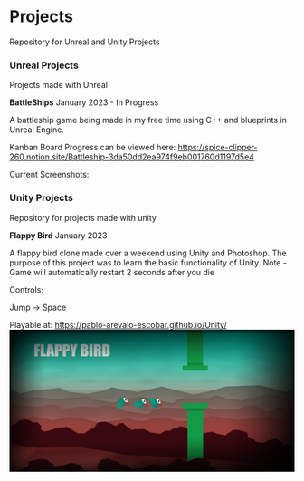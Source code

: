 # Projects
Repository for Unreal and Unity Projects

### Unreal Projects

Projects made with Unreal


**BattleShips** January 2023 - In Progress

A battleship game being made in my free time using C++ and blueprints in Unreal Engine.

Kanban Board Progress can be viewed here:
https://spice-clipper-260.notion.site/Battleship-3da50dd2ea974f9eb001760d1197d5e4


Current Screenshots:

### Unity Projects
Repository for projects made with unity

**Flappy Bird** January 2023

A flappy bird clone made over a weekend using Unity and Photoshop.
The purpose of this project was to learn the basic functionality of Unity.
Note - Game will automatically restart 2 seconds after you die

Controls:

Jump -> Space


Playable at: https://pablo-arevalo-escobar.github.io/Unity/
![](Flappy-Bird/FlappyBirdTheme.png)


